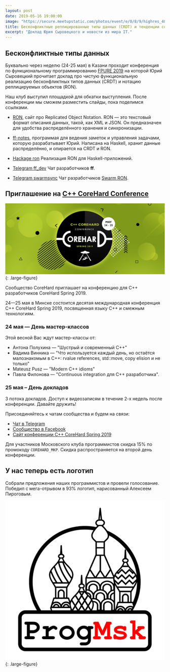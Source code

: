 ```yaml
---
layout: post
date: 2019-05-16 19:00:00
image: "https://secure.meetupstatic.com/photos/event/e/0/8/9/highres_481317481.jpeg"
title: Бесконфликтные реплицированные типы данных (CRDT) и тенденции современного IT
excerpt: "Доклад Юрия Сыровецкого и новости из мира IT."
---
```


## Бесконфликтные типы данных

Буквально через неделю (24-25 мая) в Казани проходит конференция по функциональному программированию [FPURE 2019](https://www.fpure.events) на которой Юрий Сыровецкий прочитает доклад про чистую функциональную реализацию бесконфликтных типов данных (CRDT) и нотацию реплицируемых объектов (RON).

Наш клуб выступил площадкой для обкатки выступления. После конференции мы сможем разместить слайды, пока поделимся ссылками.

* [RON](http://replicated.cc/), сайт про Replicated Object Notation. RON&nbsp;&mdash; это текстовый формат описания данных, такой, как XML и JSON. Он предназначен для удобства распределённого хранения и синхронизации.

* [ff-notes](https://github.com/ff-notes/ff), программая для ведения заметок и управления задачами, которую разрабатывает Юрий. Написана на Haskell, хранит данные распределённо, и опирается на CRDT и RON.

* [Hackage ron](http://hackage.haskell.org/package/ron) Реализация RON для Haskell-приложений.

* [Telegram ff_dev](https://t.me/ff_dev) Чат разработчиков **ff**.

* [Telegram swarmsync](https://t.me/swarmsync) Чат разработчиков [Swarm RON](https://github.com/gritzko/swarm-ron-docs).

## Приглашение на [C++ CoreHard Conference](https://corehard.by/)

![C++ CoreHard Conference](/assets/img/banners/2019-05-16-corehard.jpg){: .large-figure}

Сообщество CoreHard приглашает на конференцию для С++ разработчиков CoreHard Spring 2019.

24—25 мая в Минске состоится десятая международная конференция C++ CoreHard Spring 2019, посвященная языку C++ и смежным технологиям.

### 24 мая — День мастер-классов

Этой весной Вас ждут мастер-классы от:

* Антона Полухина — "Шустрый и современный С++"
* Вадима Винника — "Что используется каждый день, но остаётся малознакомым в С++: rvalue references, std::move, copy elision и не только"
* Mateusz Pusz — "Modern C++ idioms"
* Павла Филонова — "Continuous integration для C++ разработчика".

### 25 мая – День докладов

3 потока докладов. Доступ к видеозаписям в течение 2-х недель после конференции.
Давайте дружить!

Присоединяйтесь к чатам сообщества и будем на связи:

* [Чат в Telegram](https://web.telegram.org/#/im?p=@corehard_by)
* [Сообщество в Facebook](https://www.facebook.com/corehard.by/)
* [Сайт конференции C++ CoreHard Spring 2019](http://conference.corehard.by/)

Для участников Московского клуба программистов скидка 15% по промокоду `COREHARD_MKP`.
Скидка распространяется на второй день конференции.

## У нас теперь есть логотип

Собрали предложения наших программистов и провели голосование. Победил с мега-отрывом в 93% логотип, нарисованный Алексеем Пироговым.

![Логотип Московского клуба программистов](/assets/img/logo.svg){: .large-figure}
